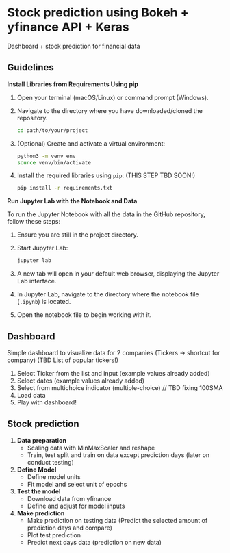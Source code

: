 # Stock prediction using Bokeh + yfinance API + Keras
Dashboard + stock prediction for financial data

## Guidelines
**Install Libraries from Requirements Using pip**
1. Open your terminal (macOS/Linux) or command prompt (Windows).
2. Navigate to the directory where you have downloaded/cloned the repository.
    ```sh
    cd path/to/your/project
    ```
3. (Optional) Create and activate a virtual environment:
      ```sh
      python3 -m venv env
      source venv/bin/activate
      ```
5. Install the required libraries using `pip`: (THIS STEP TBD SOON!)

    ```sh
    pip install -r requirements.txt
    ```
**Run Jupyter Lab with the Notebook and Data**

To run the Jupyter Notebook with all the data in the GitHub repository, follow these steps:

1. Ensure you are still in the project directory.
2. Start Jupyter Lab:

    ```sh
    jupyter lab
    ```
3. A new tab will open in your default web browser, displaying the Jupyter Lab interface.
4. In Jupyter Lab, navigate to the directory where the notebook file (`.ipynb`) is located.
5. Open the notebook file to begin working with it.


## Dashboard

Simple dashboard to visualize data for 2 companies (Tickers -> shortcut for company)   (TBD List of popular tickers!)

1. Select Ticker from the list and input (example values already added)
2. Select dates (example values already added)
3. Select from multichoice indicator (multiple-choice) // TBD fixing 100SMA
4. Load data
5. Play with dashboard!

## Stock prediction

1. **Data preparation**
    - Scaling data with MinMaxScaler and reshape
    - Train, test split and train on data except prediction days (later on conduct testing)
2. **Define Model**
    - Define model units
    - Fit model and select unit of epochs
3. **Test the model**
    - Download data from yfinance 
    - Define and adjust for model inputs
4. **Make prediction**
    - Make prediction on testing data (Predict the selected amount of prediction days and compare)
    - Plot test prediction
    - Predict next days data (prediction on new data)
